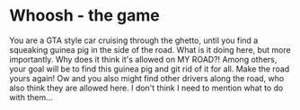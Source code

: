 # Whoosh - the game

You are a GTA style car cruising through the ghetto, until you find a squeaking guinea pig in the side of the road. What is it doing here, but more importantly. Why does it think it's allowed on MY ROAD?! Among others, your goal will be to find this guinea pig and git rid of it for all. Make the road yours again! Ow and you also might find other drivers along the road, who also think they are allowed here. I don't think I need to mention what to do with them...